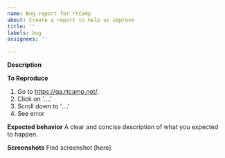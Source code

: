```yaml
---
name: Bug report for rtCamp
about: Create a report to help us improve
title: ''
labels: bug
assignees: ''

---
```


**Description**


**To Reproduce**
1. Go to https://qa.rtcamp.net/.
2. Click on '....'
3. Scroll down to '....'
4. See error

**Expected behavior**
A clear and concise description of what you expected to happen.

**Screenshots**
Find screenshot [here]


